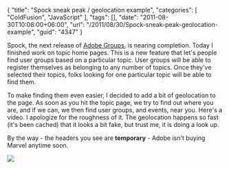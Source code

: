 {
	"title": "Spock sneak peak / geolocation example",
	"categories": [
		"ColdFusion",
		"JavaScript"
	],
	"tags": [],
	"date": "2011-08-30T10:08:00+06:00",
	"url": "/2011/08/30/Spock-sneak-peak-geolocation-example",
	"guid": "4347"
}

Spock, the next release of <a href="http://groups.adobe.com">Adobe Groups</a>, is nearing completion. Today I finished work on topic home pages. This is a new feature that let's people find user groups based on a particular topic. User groups will be able to register themselves as belonging to any number of topics. Once they've selected their topics, folks looking for one particular topic will be able to find them.

To make finding them even easier, I decided to add a bit of geolocation to the page. As soon as you hit the topic page, we try to find out where you are, and if we can, we then find user groups, and events, near you. Here's a video. I apologize for the roughness of it. The geolocation happens so fast (it's been cached) that it looks a bit fake, but trust me, it is doing a look up.

By the way - the headers you see are <b>temporary</b> - Adobe isn't buying Marvel anytime soon.

<a href="http://www.raymondcamden.com/downloads/2011-08-30_0850.swf"><img src="https://static.raymondcamden.com/images/cfjedi/ScreenClip170.png"></a>